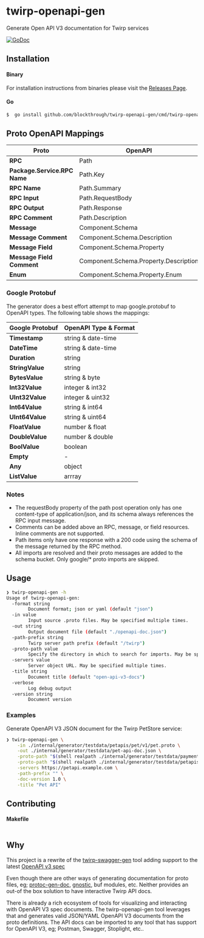 # twirp-openapi-gen
Generate Open API V3 documentation for Twirp services

[![GoDoc](https://img.shields.io/badge/godoc-reference-5272B4.svg?style=for-the-badge)](https://godoc.org/github.com/blockthrough/twirp-openapi-gen)


## Installation

#### Binary

For installation instructions from binaries please visit the [Releases Page](https://blockthrough/twirp-openapi-gen/releases).

#### Go

```sh
$  go install github.com/blockthrough/twirp-openapi-gen/cmd/twirp-openapi-gen@latest
```

## Proto OpenAPI Mappings

| Proto                        | OpenAPI                               |
|------------------------------|---------------------------------------|
| **RPC**                      | Path                                  |
| **Package.Service.RPC Name** | Path.Key                              |
| **RPC Name**                 | Path.Summary                          |
| **RPC Input**                | Path.RequestBody                      |
| **RPC Output**               | Path.Response                         |
| **RPC Comment**              | Path.Description                      |
| **Message**                  | Component.Schema                      |
| **Message Comment**          | Component.Schema.Description          |
| **Message Field**            | Component.Schema.Property             |
| **Message Field Comment**    | Component.Schema.Property.Description |
| **Enum**                     | Component.Schema.Property.Enum        |


### Google Protobuf

The generator does a best effort attempt to map google.protobuf to OpenAPI types. The following table shows the mappings:

| Google Protobuf | OpenAPI Type & Format |
|-----------------|-----------------------|
| **Timestamp**   | string & date-time    |
| **DateTime**    | string & date-time    |
| **Duration**    | string                |
| **StringValue** | string                |
| **BytesValue**  | string & byte         |
| **Int32Value**  | integer & int32       |
| **UInt32Value** | integer & uint32      |
| **Int64Value**  | string & int64        |
| **UInt64Value** | string & uint64       |
| **FloatValue**  | number & float        |
| **DoubleValue** | number & double       |
| **BoolValue**   | boolean               |
| **Empty**       | -                     |
| **Any**         | object                |
| **ListValue**   | arrray                |


### Notes
* The requestBody property of the path post operation only has one content-type of application/json, and its schema always references the RPC input message.
* Comments can be added above an RPC, message, or field resources. Inline comments are not supported.
* Path items only have one response with a 200 code using the schema of the message returned by the RPC method.
* All imports are resolved and their proto messages are added to the schema bucket. Only google/* proto imports are skipped.


## Usage

```bash
❯ twirp-openapi-gen -h
Usage of twirp-openapi-gen:
  -format string
        Document format; json or yaml (default "json")
  -in value
        Input source .proto files. May be specified multiple times.
  -out string
        Output document file (default "./openapi-doc.json")
  -path-prefix string
        Twirp server path prefix (default "/twirp")
  -proto-path value
        Specify the directory in which to search for imports. May be specified multiple times; directories will be searched in order.  If not given, the current working directory is used.
  -servers value
        Server object URL. May be specified multiple times.
  -title string
        Document title (default "open-api-v3-docs")
  -verbose
        Log debug output
  -version string
        Document version
```

### Examples

Generate OpenAPI V3 JSON document for the Twirp PetStore service:

```bash
❯ twirp-openapi-gen \
    -in ./internal/generator/testdata/petapis/pet/v1/pet.proto \
    -out ./internal/generator/testdata/pet-api-doc.json \
    -proto-path "$(shell realpath ./internal/generator/testdata/paymentapis/)" \
    -proto-path "$(shell realpath ./internal/generator/testdata/petapis/)" \
    -servers https://petapi.example.com \
    -path-prefix "" \
    -doc-version 1.0 \
    -title "Pet API"
```

## Contributing

#### Makefile

```bash

```

## Why

This project is a rewrite of the [twirp-swagger-gen](https://github.com/go-bridget/twirp-swagger-gen) tool adding support to the latest [OpenAPI v3 spec](https://github.com/OAI/OpenAPI-Specification/blob/main/versions/3.0.3.md)

Even though there are other ways of generating documentation for proto files, eg; [protoc-gen-doc](github.com/pseudomuto/protoc-gen-doc/), [gnostic](https://github.com/google/gnostic), buf modules, etc. Neither provides an out-of the box solution to have interactive Twirp API docs. 

There is already a rich ecosystem of tools for visualizing and interacting with OpenAPI V3 spec documents. The twirp-openapi-gen tool leverages that and generates valid JSON/YAML OpenAPI V3 documents from the proto definitions.
The API docs can be imported to any tool that has support for OpenAPI V3, eg; Postman, Swagger, Stoplight, etc..
